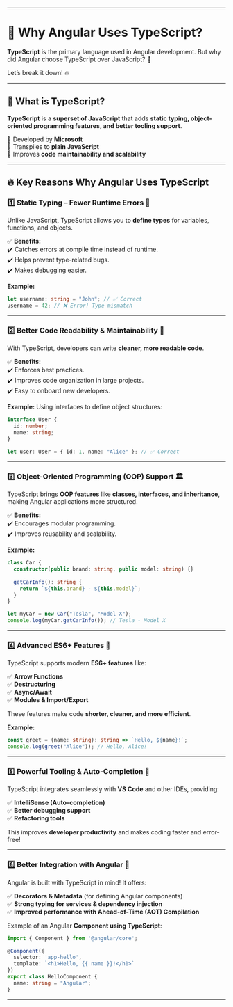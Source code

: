 
---


# 🚀 Why Angular Uses TypeScript?  

**TypeScript** is the primary language used in Angular development. But why did Angular choose TypeScript over JavaScript? 🤔  

Let’s break it down! 🔥  

---

## 🧐 **What is TypeScript?**  

**TypeScript** is a **superset of JavaScript** that adds **static typing, object-oriented programming features, and better tooling support**.  

🔹 Developed by **Microsoft**  
🔹 Transpiles to **plain JavaScript**  
🔹 Improves **code maintainability and scalability**  

---

## 🔥 **Key Reasons Why Angular Uses TypeScript**  

### 1️⃣ **Static Typing – Fewer Runtime Errors 🛑**  
Unlike JavaScript, TypeScript allows you to **define types** for variables, functions, and objects.  

✅ **Benefits:**  
✔️ Catches errors at compile time instead of runtime.  
✔️ Helps prevent type-related bugs.  
✔️ Makes debugging easier.  

**Example:**  

```typescript
let username: string = "John"; // ✅ Correct
username = 42; // ❌ Error! Type mismatch
```

---

### 2️⃣ **Better Code Readability & Maintainability 📖**  
With TypeScript, developers can write **cleaner, more readable code**.  

✅ **Benefits:**  
✔️ Enforces best practices.  
✔️ Improves code organization in large projects.  
✔️ Easy to onboard new developers.  

**Example:** Using interfaces to define object structures:  

```typescript
interface User {
  id: number;
  name: string;
}

let user: User = { id: 1, name: "Alice" }; // ✅ Correct
```

---

### 3️⃣ **Object-Oriented Programming (OOP) Support 🏛️**  
TypeScript brings **OOP features** like **classes, interfaces, and inheritance**, making Angular applications more structured.  

✅ **Benefits:**  
✔️ Encourages modular programming.  
✔️ Improves reusability and scalability.  

**Example:**  

```typescript
class Car {
  constructor(public brand: string, public model: string) {}
  
  getCarInfo(): string {
    return `${this.brand} - ${this.model}`;
  }
}

let myCar = new Car("Tesla", "Model X");
console.log(myCar.getCarInfo()); // Tesla - Model X
```

---

### 4️⃣ **Advanced ES6+ Features 🌟**  
TypeScript supports modern **ES6+ features** like:  

✅ **Arrow Functions**  
✅ **Destructuring**  
✅ **Async/Await**  
✅ **Modules & Import/Export**  

These features make code **shorter, cleaner, and more efficient**.  

**Example:**  

```typescript
const greet = (name: string): string => `Hello, ${name}!`;
console.log(greet("Alice")); // Hello, Alice!
```

---

### 5️⃣ **Powerful Tooling & Auto-Completion 🚀**  
TypeScript integrates seamlessly with **VS Code** and other IDEs, providing:  

✅ **IntelliSense (Auto-completion)**  
✅ **Better debugging support**  
✅ **Refactoring tools**  

This improves **developer productivity** and makes coding faster and error-free!  

---

### 6️⃣ **Better Integration with Angular 🚀**  
Angular is built with TypeScript in mind! It offers:  

✅ **Decorators & Metadata** (for defining Angular components)  
✅ **Strong typing for services & dependency injection**  
✅ **Improved performance with Ahead-of-Time (AOT) Compilation**  

Example of an Angular **Component using TypeScript**:  

```typescript
import { Component } from '@angular/core';

@Component({
  selector: 'app-hello',
  template: `<h1>Hello, {{ name }}!</h1>`
})
export class HelloComponent {
  name: string = "Angular";
}
```

---